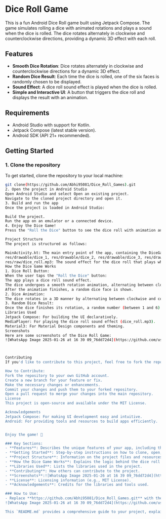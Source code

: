 # Dice Roll Game

This is a fun Android Dice Roll game built using Jetpack Compose. The game simulates rolling a dice with animated rotations and plays a sound when the dice is rolled. The dice rotates alternately in clockwise and counterclockwise directions, providing a dynamic 3D effect with each roll.

## Features

- **Smooth Dice Rotation**: Dice rotates alternately in clockwise and counterclockwise directions for a dynamic 3D effect.
- **Random Dice Result**: Each time the dice is rolled, one of the six faces is randomly chosen to be displayed.
- **Sound Effect**: A dice roll sound effect is played when the dice is rolled.
- **Simple and Interactive UI**: A button that triggers the dice roll and displays the result with an animation.

## Requirements

- Android Studio with support for Kotlin.
- Jetpack Compose (latest stable version).
- Android SDK (API 21+ recommended).

## Getting Started

### 1. Clone the repository

To get started, clone the repository to your local machine:

```bash
git clone(https://github.com/Abhi95081/Dice_Roll_Games).git
2. Open the project in Android Studio
Open Android Studio and select Open an existing project.
Navigate to the cloned project directory and open it.
3. Build and run the app
Once the project is loaded in Android Studio:

Build the project.
Run the app on an emulator or a connected device.
4. Enjoy the Dice Game!
Press the "Roll the Dice" button to see the dice roll with animation and sound.

Project Structure
The project is structured as follows:

MainActivity.kt: The main entry point of the app, containing the DiceGame composable that renders the UI and handles the dice roll logic.
res/drawable/dice_1, res/drawable/dice_2, res/drawable/dice_3, res/drawable/dice_4, res/drawable/dice_5, res/drawable/dice_6: Dice images representing the faces of the dice.
res/raw/dice_roll.mp3: The sound effect for the dice roll that plays when the button is clicked.
How the Dice Game Works
1. Dice Roll Button:
When the user taps the "Roll the Dice" button:
The app plays a dice roll sound effect.
The dice undergoes a smooth rotation animation, alternating between clockwise and counterclockwise directions.
After the animation finishes, a random dice face is shown.
2. Dice Animation:
The dice rotates in a 3D manner by alternating between clockwise and counterclockwise directions, creating a dynamic visual effect.
3. Random Dice Result:
Once the dice finishes its rotation, a random number (between 1 and 6) is displayed on the dice face.
Libraries Used
Jetpack Compose: For building the UI declaratively.
MediaPlayer: For playing the dice roll sound effect (dice_roll.mp3).
Material3: For Material Design components and theming.
Screenshots
Here are some screenshots of the Dice Roll Game:
![WhatsApp Image 2025-01-26 at 16 39 09_76dd72d4](https://github.com/user-attachments/assets/cbc3cde6-e530-4489-8691-6a8338b5b685)



Contributing
If you'd like to contribute to this project, feel free to fork the repository, create a branch for your changes, and open a pull request.

How to Contribute:
Fork the repository to your own GitHub account.
Create a new branch for your feature or fix.
Make the necessary changes or enhancements.
Commit your changes and push them to your forked repository.
Open a pull request to merge your changes into the main repository.
License
This project is open-source and available under the MIT License.

Acknowledgements
Jetpack Compose: For making UI development easy and intuitive.
Android: For providing tools and resources to build apps efficiently.


Enjoy the game! 🎲

### Key Sections:
- **Features**: Describes the unique features of your app, including the smooth dice rotation, random result display, and sound effects.
- **Getting Started**: Step-by-step instructions on how to clone, open, build, and run the project in Android Studio.
- **Project Structure**: Information on the project files and resources, including dice images and sound effects.
- **How the Dice Game Works**: Explains the logic behind the dice roll and animation, along with random result selection.
- **Libraries Used**: Lists the libraries used in the project.
- **Contributing**: How others can contribute to the project.
- **Screenshots**:![WhatsApp Image 2025-01-26 at 16 39 09_76dd72d4](https://github.com/user-attachments/assets/457cb142-3ba5-4547-a917-0dcc80e49ee6)
- **License**: Licensing information (e.g., MIT License).
- **Acknowledgements**: Credits for the libraries and tools used.

### How to Use:
- Replace **https://github.com/Abhi95081/Dice_Roll_Games.git** with the actual URL of your repository.
![WhatsApp Image 2025-01-26 at 16 39 09_76dd72d4](https://github.com/user-attachments/assets/5b4c177f-44ad-4f06-aab7-f83cafdfcd47)

This `README.md` provides a comprehensive guide to your project, explaining its features, structure, and how to set it up and contribute.

